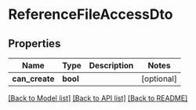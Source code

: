 # ReferenceFileAccessDto

## Properties
Name | Type | Description | Notes
------------ | ------------- | ------------- | -------------
**can_create** | **bool** |  | [optional] 

[[Back to Model list]](../README.md#documentation-for-models) [[Back to API list]](../README.md#documentation-for-api-endpoints) [[Back to README]](../README.md)

